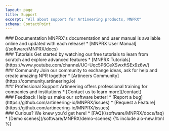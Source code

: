 ```yaml
---
layout: page
title: Support
excerpt: "All about support for Artineering products, MNPRX"
schema: ContactPoint
---
```



<div class="aio-support-grid">
<div markdown="1">
### Documentation
MNPRX's documentation and user manual is available online and updated with each release!
* [MNPRX User Manual](/software/MNPRX/docs)
</div>


<div markdown="1">
### Tutorials
Get started by watching our free tutorials to learn from scratch and explore advanced features
* [MNPRX Tutorials](https://www.youtube.com/channel/UC-Uqc5P6CeXSwxftSEx9z6w/)
</div>

<div markdown="1">
### Community
Join our community to exchange ideas, ask for help and create amazing NPR together
* [Artineers Community](https://community.artineering.io)
</div>


<div markdown="1">
### Professional Support
Artineering offers professional training for companies and institutions
* [Contact us to learn more](/contact)
</div>


<div markdown="1">
### Feedback
Help us make our software better!
* [Report a bug](https://github.com/artineering-io/MNPRX/issues)
* [Request a Feature](https://github.com/artineering-io/MNPRX/issues)
</div>


<div markdown="1">
### Curious?
We knew you'd get here!
* [FAQ](/software/MNPRX/docs/faq)
* [Demo scenes](/software/MNPRX/demo-scenes) {% include aio-new.html %}
</div>
</div>

